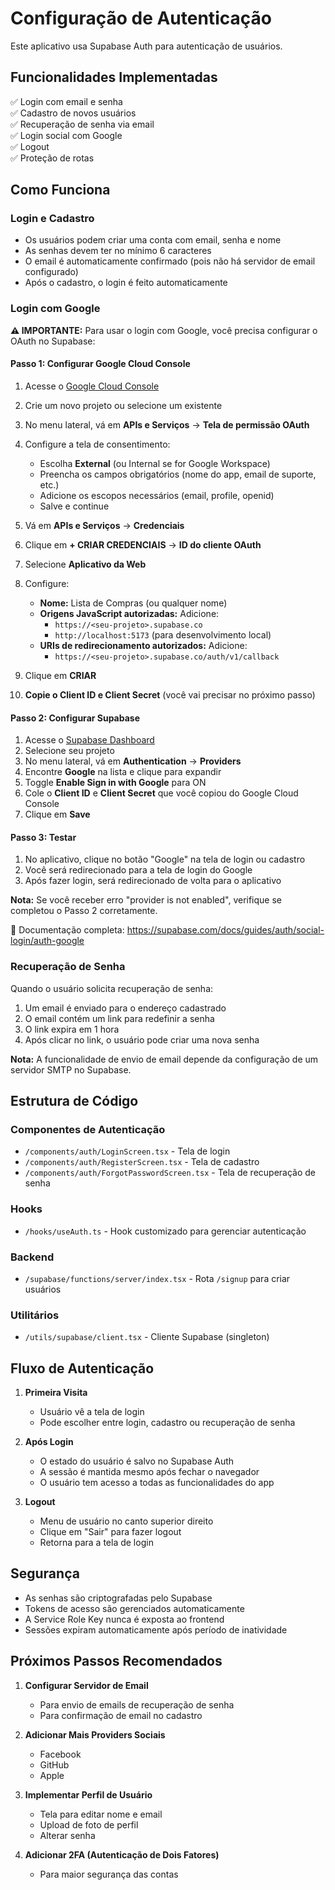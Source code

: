# Configuração de Autenticação

Este aplicativo usa Supabase Auth para autenticação de usuários.

## Funcionalidades Implementadas

✅ Login com email e senha  
✅ Cadastro de novos usuários  
✅ Recuperação de senha via email  
✅ Login social com Google  
✅ Logout  
✅ Proteção de rotas  

## Como Funciona

### Login e Cadastro
- Os usuários podem criar uma conta com email, senha e nome
- As senhas devem ter no mínimo 6 caracteres
- O email é automaticamente confirmado (pois não há servidor de email configurado)
- Após o cadastro, o login é feito automaticamente

### Login com Google

**⚠️ IMPORTANTE:** Para usar o login com Google, você precisa configurar o OAuth no Supabase:

#### Passo 1: Configurar Google Cloud Console

1. Acesse o [Google Cloud Console](https://console.cloud.google.com)
2. Crie um novo projeto ou selecione um existente
3. No menu lateral, vá em **APIs e Serviços** → **Tela de permissão OAuth**
4. Configure a tela de consentimento:
   - Escolha **External** (ou Internal se for Google Workspace)
   - Preencha os campos obrigatórios (nome do app, email de suporte, etc.)
   - Adicione os escopos necessários (email, profile, openid)
   - Salve e continue

5. Vá em **APIs e Serviços** → **Credenciais**
6. Clique em **+ CRIAR CREDENCIAIS** → **ID do cliente OAuth**
7. Selecione **Aplicativo da Web**
8. Configure:
   - **Nome:** Lista de Compras (ou qualquer nome)
   - **Origens JavaScript autorizadas:** Adicione:
     - `https://<seu-projeto>.supabase.co`
     - `http://localhost:5173` (para desenvolvimento local)
   - **URIs de redirecionamento autorizados:** Adicione:
     - `https://<seu-projeto>.supabase.co/auth/v1/callback`
9. Clique em **CRIAR**
10. **Copie o Client ID e Client Secret** (você vai precisar no próximo passo)

#### Passo 2: Configurar Supabase

1. Acesse o [Supabase Dashboard](https://app.supabase.com)
2. Selecione seu projeto
3. No menu lateral, vá em **Authentication** → **Providers**
4. Encontre **Google** na lista e clique para expandir
5. Toggle **Enable Sign in with Google** para ON
6. Cole o **Client ID** e **Client Secret** que você copiou do Google Cloud Console
7. Clique em **Save**

#### Passo 3: Testar

1. No aplicativo, clique no botão "Google" na tela de login ou cadastro
2. Você será redirecionado para a tela de login do Google
3. Após fazer login, será redirecionado de volta para o aplicativo

**Nota:** Se você receber erro "provider is not enabled", verifique se completou o Passo 2 corretamente.

📖 Documentação completa: https://supabase.com/docs/guides/auth/social-login/auth-google

### Recuperação de Senha

Quando o usuário solicita recuperação de senha:
1. Um email é enviado para o endereço cadastrado
2. O email contém um link para redefinir a senha
3. O link expira em 1 hora
4. Após clicar no link, o usuário pode criar uma nova senha

**Nota:** A funcionalidade de envio de email depende da configuração de um servidor SMTP no Supabase.

## Estrutura de Código

### Componentes de Autenticação
- `/components/auth/LoginScreen.tsx` - Tela de login
- `/components/auth/RegisterScreen.tsx` - Tela de cadastro
- `/components/auth/ForgotPasswordScreen.tsx` - Tela de recuperação de senha

### Hooks
- `/hooks/useAuth.ts` - Hook customizado para gerenciar autenticação

### Backend
- `/supabase/functions/server/index.tsx` - Rota `/signup` para criar usuários

### Utilitários
- `/utils/supabase/client.tsx` - Cliente Supabase (singleton)

## Fluxo de Autenticação

1. **Primeira Visita**
   - Usuário vê a tela de login
   - Pode escolher entre login, cadastro ou recuperação de senha

2. **Após Login**
   - O estado do usuário é salvo no Supabase Auth
   - A sessão é mantida mesmo após fechar o navegador
   - O usuário tem acesso a todas as funcionalidades do app

3. **Logout**
   - Menu de usuário no canto superior direito
   - Clique em "Sair" para fazer logout
   - Retorna para a tela de login

## Segurança

- As senhas são criptografadas pelo Supabase
- Tokens de acesso são gerenciados automaticamente
- A Service Role Key nunca é exposta ao frontend
- Sessões expiram automaticamente após período de inatividade

## Próximos Passos Recomendados

1. **Configurar Servidor de Email**
   - Para envio de emails de recuperação de senha
   - Para confirmação de email no cadastro

2. **Adicionar Mais Providers Sociais**
   - Facebook
   - GitHub
   - Apple

3. **Implementar Perfil de Usuário**
   - Tela para editar nome e email
   - Upload de foto de perfil
   - Alterar senha

4. **Adicionar 2FA (Autenticação de Dois Fatores)**
   - Para maior segurança das contas
